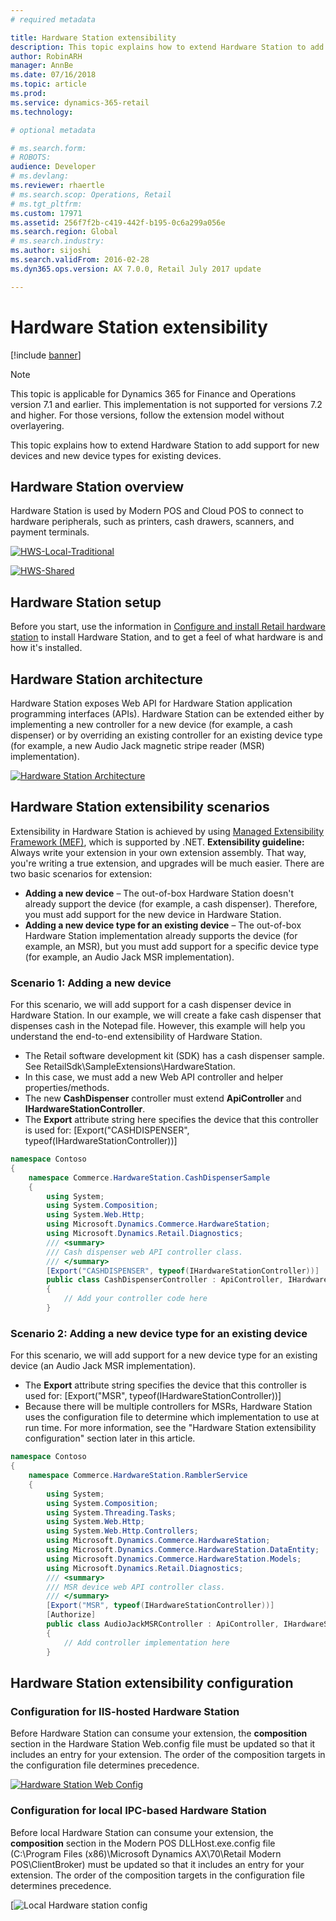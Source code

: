 ```yaml
---
# required metadata

title: Hardware Station extensibility
description: This topic explains how to extend Hardware Station to add support for new devices and new device types for existing devices.
author: RobinARH
manager: AnnBe
ms.date: 07/16/2018
ms.topic: article
ms.prod: 
ms.service: dynamics-365-retail
ms.technology: 

# optional metadata

# ms.search.form: 
# ROBOTS: 
audience: Developer
# ms.devlang: 
ms.reviewer: rhaertle
# ms.search.scop: Operations, Retail
# ms.tgt_pltfrm: 
ms.custom: 17971
ms.assetid: 256f7f2b-c419-442f-b195-0c6a299a056e
ms.search.region: Global
# ms.search.industry: 
ms.author: sijoshi
ms.search.validFrom: 2016-02-28
ms.dyn365.ops.version: AX 7.0.0, Retail July 2017 update

---
```


# Hardware Station extensibility

[!include [banner](../../includes/banner.md)]

> [!NOTE]
> This topic is applicable for Dynamics 365 for Finance and Operations version 7.1 and earlier. This implementation is not supported for versions 7.2 and higher. For those versions, follow the extension model without overlayering.

This topic explains how to extend Hardware Station to add support for new devices and new device types for existing devices.

Hardware Station overview
--------------------------------

Hardware Station is used by Modern POS and Cloud POS to connect to hardware peripherals, such as printers, cash drawers, scanners, and payment terminals. 

[![HWS-Local-Traditional](./media/hws-local-300x236.png)](./media/hws-local.png)

[![HWS-Shared](./media/hws-shared-300x224.png)](./media/hws-shared.png)

## Hardware Station setup
Before you start, use the information in [Configure and install Retail hardware station](../retail-hardware-station-configuration-installation.md) to install Hardware Station, and to get a feel of what hardware is and how it's installed.

## Hardware Station architecture
Hardware Station exposes Web API for Hardware Station application programming interfaces (APIs). Hardware Station can be extended either by implementing a new controller for a new device (for example, a cash dispenser) or by overriding an existing controller for an existing device type (for example, a new Audio Jack magnetic stripe reader (MSR) implementation).

[![Hardware Station Architecture](./media/hardware-station-architecture-1024x764.png)](./media/hardware-station-architecture.png)

## Hardware Station extensibility scenarios
Extensibility in Hardware Station is achieved by using [Managed Extensibility Framework (MEF)](https://msdn.microsoft.com/library/dd460648(v=vs.110).aspx), which is supported by .NET. **Extensibility guideline:** Always write your extension in your own extension assembly. That way, you're writing a true extension, and upgrades will be much easier. There are two basic scenarios for extension:

-   **Adding a new device** – The out-of-box Hardware Station doesn't already support the device (for example, a cash dispenser). Therefore, you must add support for the new device in Hardware Station.
-   **Adding a new device type for an existing device** – The out-of-box Hardware Station implementation already supports the device (for example, an MSR), but you must add support for a specific device type (for example, an Audio Jack MSR implementation).

### Scenario 1: Adding a new device

For this scenario, we will add support for a cash dispenser device in Hardware Station. In our example, we will create a fake cash dispenser that dispenses cash in the Notepad file. However, this example will help you understand the end-to-end extensibility of Hardware Station.

-   The Retail software development kit (SDK) has a cash dispenser sample. See RetailSdk\\SampleExtensions\\HardwareStation.
-   In this case, we must add a new Web API controller and helper properties/methods.
-   The new **CashDispenser** controller must extend **ApiController** and **IHardwareStationController**.
-   The **Export** attribute string here specifies the device that this controller is used for: \[Export("CASHDISPENSER", typeof(IHardwareStationController))\]

```csharp
namespace Contoso
{
    namespace Commerce.HardwareStation.CashDispenserSample
    {
        using System;
        using System.Composition;
        using System.Web.Http;
        using Microsoft.Dynamics.Commerce.HardwareStation;
        using Microsoft.Dynamics.Retail.Diagnostics;
        /// <summary>
        /// Cash dispenser web API controller class.
        /// </summary>
        [Export("CASHDISPENSER", typeof(IHardwareStationController))]
        public class CashDispenserController : ApiController, IHardwareStationController
        { 
            // Add your controller code here
        }
```

### Scenario 2: Adding a new device type for an existing device

For this scenario, we will add support for a new device type for an existing device (an Audio Jack MSR implementation).

-   The **Export** attribute string specifies the device that this controller is used for: \[Export("MSR", typeof(IHardwareStationController))\]
-   Because there will be multiple controllers for MSRs, Hardware Station uses the configuration file to determine which implementation to use at run time. For more information, see the "Hardware Station extensibility configuration" section later in this article.

```csharp
namespace Contoso
{
    namespace Commerce.HardwareStation.RamblerService
    {
        using System;
        using System.Composition;
        using System.Threading.Tasks;
        using System.Web.Http;
        using System.Web.Http.Controllers;
        using Microsoft.Dynamics.Commerce.HardwareStation;
        using Microsoft.Dynamics.Commerce.HardwareStation.DataEntity;
        using Microsoft.Dynamics.Commerce.HardwareStation.Models;
        using Microsoft.Dynamics.Retail.Diagnostics;
        /// <summary>
        /// MSR device web API controller class.
        /// </summary>
        [Export("MSR", typeof(IHardwareStationController))]
        [Authorize]
        public class AudioJackMSRController : ApiController, IHardwareStationController
        {
            // Add controller implementation here
        }
```

## Hardware Station extensibility configuration
### Configuration for IIS-hosted Hardware Station

Before Hardware Station can consume your extension, the **composition** section in the Hardware Station Web.config file must be updated so that it includes an entry for your extension. The order of the composition targets in the configuration file determines precedence. 

[![Hardware Station Web Config](./media/hws-webconfig.png)](./media/hws-webconfig.png)

### Configuration for local IPC-based Hardware Station

Before local Hardware Station can consume your extension, the **composition** section in the Modern POS DLLHost.exe.config file (C:\\Program Files (x86)\\Microsoft Dynamics AX\\70\\Retail Modern POS\\ClientBroker) must be updated so that it includes an entry for your extension. The order of the composition targets in the configuration file determines precedence.

[![Local Hardware station config](./media/hws-dll-host-local-config.png)




